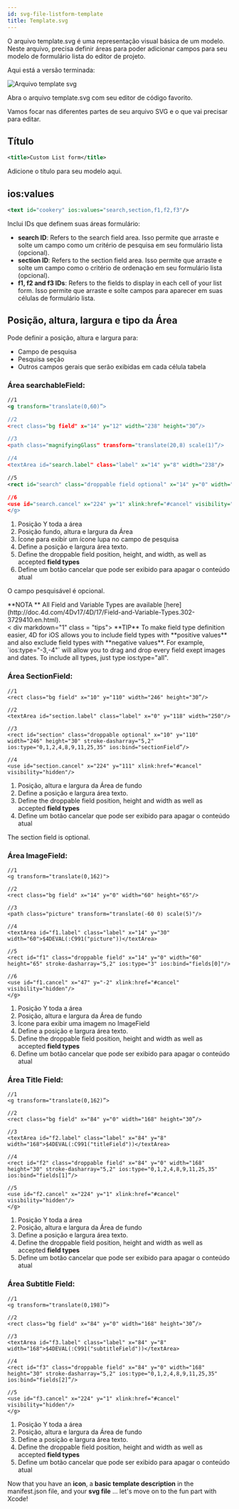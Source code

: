 ```yaml
---
id: svg-file-listform-template
title: Template.svg
---
```


O arquivo template.svg é uma representação visual básica de um modelo. Neste arquivo, precisa definir áreas para poder adicionar campos para seu modelo de formulário lista do editor de projeto.

Aqui está a versão terminada:

![Arquivo template svg](assets/en/custom-listform/template-svg-file.png)

Abra o arquivo template.svg com seu editor de código favorito.

Vamos focar nas diferentes partes de seu arquivo SVG e o que vai precisar para editar.

## Título
```xml
<title>Custom List form</title>
```

Adicione o título para seu modelo aqui.

## ios:values

```xml
<text id="cookery" ios:values="search,section,f1,f2,f3"/>
```

Inclui IDs que definem suas áreas formulário:

* **search ID**: Refers to the search field area. Isso permite que arraste e solte um campo como um critério de pesquisa em seu formulário lista (opcional).
*  **section ID**: Refers to the section field area. Isso permite que arraste e solte um campo como o critério de ordenação em seu formulário lista (opcional).
*  **f1, f2 and f3 IDs**: Refers to the fields to display in each cell of your list form. Isso permite que arraste e solte campos para aparecer em suas células de formulário lista.

## Posição, altura, largura e tipo da Área
Pode definir a posição, altura e largura para:

* Campo de pesquisa
* Pesquisa seção
* Outros campos gerais que serão exibidas em cada célula tabela

### Área searchableField:

```xml
//1
<g transform="translate(0,60)”>

//2
<rect class="bg field" x="14" y="12" width="238" height="30”/>

//3
<path class="magnifyingGlass" transform="translate(20,8) scale(1)”/>

//4
<textArea id="search.label" class="label" x="14" y="8" width="238"/>

//5
<rect id="search" class="droppable field optional" x="14" y="0" width="238" height="30" stroke-dasharray="5,2" ios:type=“0,1,2,4,8,9,11,25,35"  ios:bind="searchableField”/>

//6
<use id="search.cancel" x="224" y="1" xlink:href="#cancel" visibility="hidden”/> //6
</g>
```

1. Posição Y toda a área
2. Posição fundo, altura e largura da Área
3. Ícone para exibir um ícone lupa no campo de pesquisa
4. Define a posição e largura área texto.
5. Define the droppable field position, height, and width, as well as accepted **field types**
6. Define um botão cancelar que pode ser exibido para apagar o conteúdo atual

O campo pesquisável é opcional. 

<div markdown="1" class = "tips">
**NOTA **
All Field and Variable Types are available [here](http://doc.4d.com/4Dv17/4D/17/Field-and-Variable-Types.302-3729410.en.html).
</div>
<
div markdown="1" class = "tips">
**TIP**
To make field type definition easier, 4D for iOS allows you to include field types with **positive values** and also exclude field types with **negative values**. For example, `ios:type="-3,-4"` will allow you to drag and drop every field exept images and dates.
To include all types, just type ios:type="all". </div>

### Área SectionField:

```
//1
<rect class="bg field" x="10" y="110" width="246" height="30”/>

//2
<textArea id="section.label" class="label" x="0" y="118" width="250"/>

//3
<rect id="section" class="droppable optional" x="10" y="110" width="246" height="30" stroke-dasharray="5,2" ios:type="0,1,2,4,8,9,11,25,35" ios:bind="sectionField”/>

//4
<use id="section.cancel" x="224" y="111" xlink:href="#cancel" visibility="hidden"/>
```

1. Posição, altura e largura da Área de fundo
2. Define a posição e largura área texto.
3. Define the droppable field position, height and width as well as accepted **field types**
4. Define um botão cancelar que pode ser exibido para apagar o conteúdo atual

The section field is optional.

### Área ImageField:

```
//1
<g transform="translate(0,162)">

//2
<rect class="bg field" x="14" y="0" width="60" height="65"/>

//3
<path class="picture" transform="translate(-60 0) scale(5)"/>

//4
<textArea id="f1.label" class="label" x="14" y="30" width="60">$4DEVAL(:C991("picture"))</textArea>

//5
<rect id="f1" class="droppable field" x="14" y="0" width="60" height="65" stroke-dasharray="5,2" ios:type="3" ios:bind="fields[0]"/>

//6
<use id="f1.cancel" x="47" y="-2" xlink:href="#cancel" visibility="hidden"/>
</g>
```

1. Posição Y toda a área
2. Posição, altura e largura da Área de fundo
3. Ícone para exibir uma imagem no ImageField
4. Define a posição e largura área texto.
5. Define the droppable field position, height and width as well as accepted **field types**
6. Define um botão cancelar que pode ser exibido para apagar o conteúdo atual

### Área Title Field:

```
//1
<g transform="translate(0,162)”>

//2
<rect class="bg field" x="84" y="0" width="168" height="30”/>

//3
<textArea id="f2.label" class="label" x="84" y="8" width="168">$4DEVAL(:C991("titleField"))</textArea>

//4
<rect id="f2" class="droppable field" x="84" y="0" width="168" height="30" stroke-dasharray="5,2" ios:type="0,1,2,4,8,9,11,25,35" ios:bind="fields[1]”/>

//5
<use id="f2.cancel" x="224" y="1" xlink:href="#cancel" visibility="hidden"/>
</g>
```

1. Posição Y toda a área
2. Posição, altura e largura da Área de fundo
3. Define a posição e largura área texto.
4. Define the droppable field position, height and width as well as accepted **field types**
5. Define um botão cancelar que pode ser exibido para apagar o conteúdo atual

### Área Subtitle Field:
```
//1
<g transform="translate(0,198)”>

//2
<rect class="bg field" x="84" y="0" width="168" height="30”/>

//3
<textArea id="f3.label" class="label" x="84" y="8" width="168">$4DEVAL(:C991("subtitleField"))</textArea>

//4
<rect id="f3" class="droppable field" x="84" y="0" width="168" height="30" stroke-dasharray="5,2" ios:type="0,1,2,4,8,9,11,25,35" ios:bind="fields[2]”/>

//5
<use id="f3.cancel" x="224" y="1" xlink:href="#cancel" visibility="hidden"/>
</g>
```

1. Posição Y toda a área
2. Posição, altura e largura da Área de fundo
3. Define a posição e largura área texto.
4. Define the droppable field position, height and width as well as accepted **field types**
5. Define um botão cancelar que pode ser exibido para apagar o conteúdo atual

Now that you have an **icon**, a **basic template description** in the manifest.json file, and your **svg file** ... let's move on to the fun part with Xcode!
